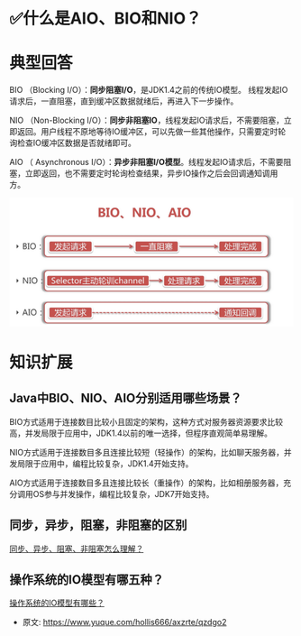 # ✅什么是AIO、BIO和NIO？
<!--page header-->

<a name="XunUK"></a>
# 典型回答

BIO （Blocking I/O）：**同步阻塞I/O**，是JDK1.4之前的传统IO模型。 线程发起IO请求后，一直阻塞，直到缓冲区数据就绪后，再进入下一步操作。

NIO （Non-Blocking I/O）：**同步非阻塞IO**，线程发起IO请求后，不需要阻塞，立即返回。用户线程不原地等待IO缓冲区，可以先做一些其他操作，只需要定时轮询检查IO缓冲区数据是否就绪即可。

AIO （ Asynchronous I/O）：**异步非阻塞I/O模型**。线程发起IO请求后，不需要阻塞，立即返回，也不需要定时轮询检查结果，异步IO操作之后会回调通知调用方。

![](./img/ScPjpF6ABCFFePwu/1705133708567-49955e01-446a-4fef-b441-4356180eac5c-158986.png)

<a name="tyOCM"></a>
# 知识扩展
<a name="byi2D"></a>
## Java中BIO、NIO、AIO分别适用哪些场景？
BIO方式适用于连接数目比较小且固定的架构，这种方式对服务器资源要求比较高，并发局限于应用中，JDK1.4以前的唯一选择，但程序直观简单易理解。

NIO方式适用于连接数目多且连接比较短（轻操作）的架构，比如聊天服务器，并发局限于应用中，编程比较复杂，JDK1.4开始支持。

AIO方式适用于连接数目多且连接比较长（重操作）的架构，比如相册服务器，充分调用OS参与并发操作，编程比较复杂，JDK7开始支持。
<a name="yV1me"></a>
## 同步，异步，阻塞，非阻塞的区别
[同步、异步、阻塞、非阻塞怎么理解？](https://www.yuque.com/hollis666/axzrte/bhoto944106qfong)

<a name="DjU5m"></a>
## 操作系统的IO模型有哪五种？

[操作系统的IO模型有哪些？](https://www.yuque.com/hollis666/axzrte/rilxns8rh8gdxs78?view=doc_embed)


<!--page footer-->
- 原文: <https://www.yuque.com/hollis666/axzrte/qzdgo2>